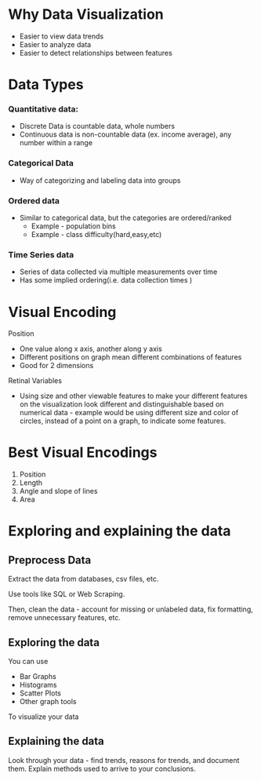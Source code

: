 # Why Data Visualization
* Easier to view data trends
* Easier to analyze data
* Easier to detect relationships between features


# Data Types

### Quantitative data:
* Discrete Data is countable data, whole numbers
* Continuous data is non-countable data (ex. income average), any number within a range

### Categorical Data
* Way of categorizing and labeling data into groups

### Ordered data
* Similar to categorical data, but the categories are ordered/ranked
  * Example - population bins
  * Example - class difficulty(hard,easy,etc)

### Time Series data
* Series of data collected via multiple measurements over time
* Has some implied ordering(i.e. data collection times )

# Visual Encoding
Position
* One value along x axis, another along y axis
* Different positions on graph mean different combinations of features
* Good for 2 dimensions

Retinal Variables
* Using size and other viewable features to make your different features on the visualization look different and distinguishable based on numerical data - example would be using different size and color of circles, instead of a point on a graph, to indicate some features.

# Best Visual Encodings
1. Position
2. Length
3. Angle and slope of lines
4. Area

# Exploring and explaining the data

## Preprocess Data
Extract the data from databases, csv files, etc.

Use tools like SQL or Web Scraping.

Then, clean the data - account for missing or unlabeled data, fix formatting, remove unnecessary features, etc.

## Exploring the data
You can use
* Bar Graphs
* Histograms
* Scatter Plots
* Other graph tools

To visualize your data

## Explaining the data
Look through your data - find trends, reasons for trends, and document them. Explain methods used to arrive to your conclusions.
